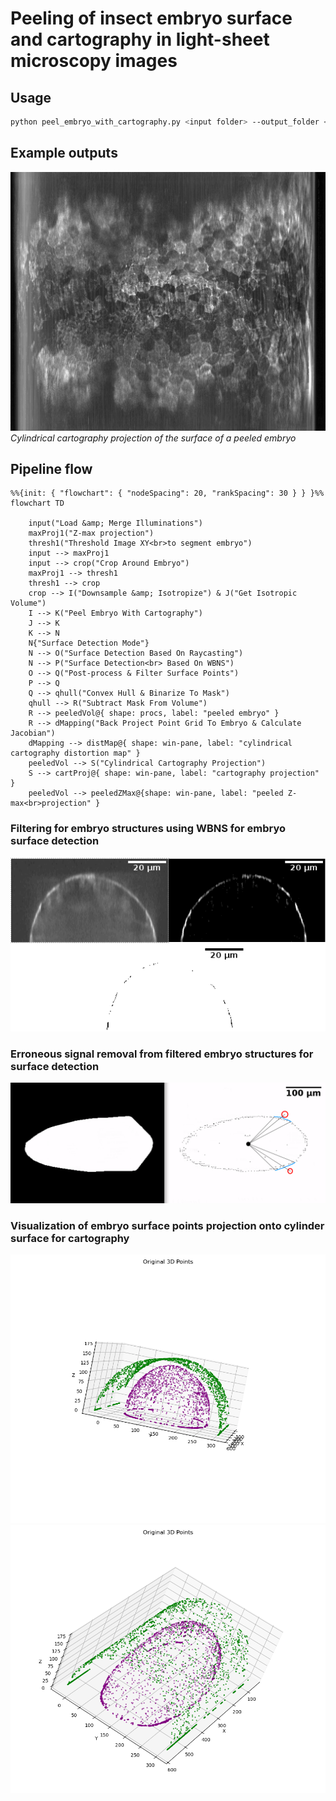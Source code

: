 # Peeling of insect embryo surface and cartography in light-sheet microscopy images


## Usage
```bash
python peel_embryo_with_cartography.py <input folder> --output_folder <output folder> --reuse_peeling --wbns_threshold mean
```

## Example outputs
![alt text](figures/embryo_surface_cartography.png)
*Cylindrical cartography projection of the surface of a peeled embryo*

## Pipeline flow

```mermaid
%%{init: { "flowchart": { "nodeSpacing": 20, "rankSpacing": 30 } } }%%
flowchart TD

    input("Load &amp; Merge Illuminations")
    maxProj1("Z-max projection") 
    thresh1("Threshold Image XY<br>to segment embryo")
    input --> maxProj1
    input --> crop("Crop Around Embryo")
    maxProj1 --> thresh1
    thresh1 --> crop
    crop --> I("Downsample &amp; Isotropize") & J("Get Isotropic Volume")
    I --> K("Peel Embryo With Cartography")
    J --> K
    K --> N
    N{"Surface Detection Mode"}
    N --> O("Surface Detection Based On Raycasting")
    N --> P("Surface Detection<br> Based On WBNS")
    O --> Q("Post-process & Filter Surface Points")
    P --> Q
    Q --> qhull("Convex Hull & Binarize To Mask")
    qhull --> R("Subtract Mask From Volume")
    R --> peeledVol@{ shape: procs, label: "peeled embryo" }
    R --> dMapping("Back Project Point Grid To Embryo & Calculate Jacobian")
    dMapping --> distMap@{ shape: win-pane, label: "cylindrical cartography distortion map" }
    peeledVol --> S("Cylindrical Cartography Projection")
    S --> cartProj@{ shape: win-pane, label: "cartography projection" }
    peeledVol --> peeledZMax@{shape: win-pane, label: "peeled Z-max<br>projection" }
```
### Filtering for embryo structures using WBNS for embryo surface detection
![alt text](figures/embryo_structure_detection_WBNS.png)


### Erroneous signal removal from filtered embryo structures for surface detection
![alt text](figures/erroneous_signal_removal_from_WBNS_mask_with_drawing.png)

### Visualization of embryo surface points projection onto cylinder surface for cartography

![Cartography dots projected](figures/embryo_surface_points_and_proj_2.png)
![Cartography dots projected 2](figures/embryo_surface_points_and_proj.png)